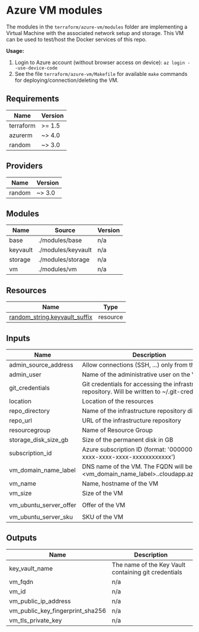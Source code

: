 # Azure VM modules

The modules in the `terraform/azure-vm/modules` folder are implementing a Virtual Machine with the associated network setup and storage.
This VM can be used to test/host the Docker services of this repo.

**Usage:**

1. Login to Azure account (without browser access on device): `az login --use-device-code`
2. See the file `terraform/azure-vm/Makefile` for available `make` commands for deploying/connection/deleting the VM.

<!-- BEGIN_TF_DOCS -->
## Requirements

| Name | Version |
|------|---------|
| terraform | >= 1.5 |
| azurerm | ~> 4.0 |
| random | ~> 3.0 |

## Providers

| Name | Version |
|------|---------|
| random | ~> 3.0 |

## Modules

| Name | Source | Version |
|------|--------|---------|
| base | ./modules/base | n/a |
| keyvault | ./modules/keyvault | n/a |
| storage | ./modules/storage | n/a |
| vm | ./modules/vm | n/a |

## Resources

| Name | Type |
|------|------|
| [random_string.keyvault_suffix](https://registry.terraform.io/providers/hashicorp/random/latest/docs/resources/string) | resource |

## Inputs

| Name | Description | Type | Default | Required |
|------|-------------|------|---------|:--------:|
| admin\_source\_address | Allow connections (SSH, ...) only from this IP | `string` | n/a | yes |
| admin\_user | Name of the administrative user on the VM | `string` | `"azureuser"` | no |
| git\_credentials | Git credentials for accessing the infrastructure repository. Will be written to ~/.git-credentials | `string` | n/a | yes |
| location | Location of the resources | `string` | `"westeurope"` | no |
| repo\_directory | Name of the infrastructure repository directory | `string` | `"infra"` | no |
| repo\_url | URL of the infrastructure repository | `string` | n/a | yes |
| resourcegroup | Name of Resource Group | `string` | `"HomeInfra"` | no |
| storage\_disk\_size\_gb | Size of the permanent disk in GB | `number` | `10` | no |
| subscription\_id | Azure subscription ID (format: '00000000-xxxx-xxxx-xxxx-xxxxxxxxxxxx') | `string` | n/a | yes |
| vm\_domain\_name\_label | DNS name of the VM. The FQDN will be: <vm\_domain\_name\_label>.<location>.cloudapp.azure.com | `string` | n/a | yes |
| vm\_name | Name, hostname of the VM | `string` | n/a | yes |
| vm\_size | Size of the VM | `string` | `"Standard_D2s_v5"` | no |
| vm\_ubuntu\_server\_offer | Offer of the VM | `string` | `"ubuntu-24_04-lts"` | no |
| vm\_ubuntu\_server\_sku | SKU of the VM | `string` | `"server"` | no |

## Outputs

| Name | Description |
|------|-------------|
| key\_vault\_name | The name of the Key Vault containing git credentials |
| vm\_fqdn | n/a |
| vm\_id | n/a |
| vm\_public\_ip\_address | n/a |
| vm\_public\_key\_fingerprint\_sha256 | n/a |
| vm\_tls\_private\_key | n/a |
<!-- END_TF_DOCS -->
